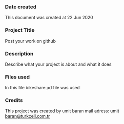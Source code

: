 ### Date created
This document was created at 22 Jun 2020

### Project Title
Post your work on github

### Description
Describe what your project is about and what it does

### Files used
In this file bikeshare.pd file was used

### Credits
This project was created by umit baran
mail adress: umit baran@turkcell.com.tr


